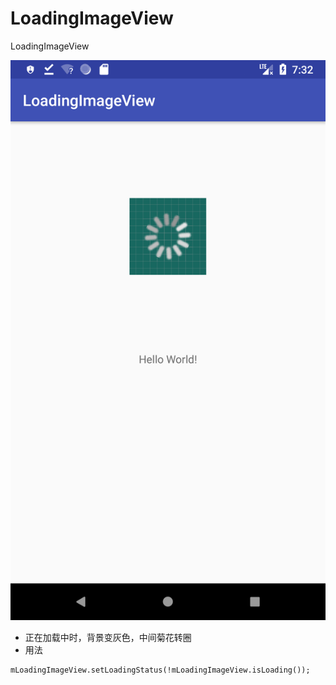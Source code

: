 # LoadingImageView
LoadingImageView

![image](https://raw.githubusercontent.com/palmyer/LoadingImageView/master/images/device-2018-06-06-153223.png)
- 正在加载中时，背景变灰色，中间菊花转圈
- 用法
```aidl
mLoadingImageView.setLoadingStatus(!mLoadingImageView.isLoading());
```
